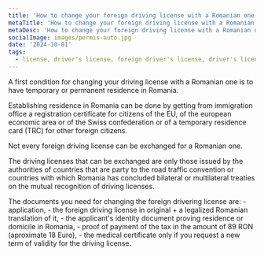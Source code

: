 ```yaml
---
title: 'How to change your foreign driving license with a Romanian one without examination'
metaTitle: 'How to change your foreign driving license with a Romanian one without examination'
metaDesc: 'How to change your foreign driving license with a Romanian one without examination: requirements, required documents.'
socialImage: images/permis-auto.jpg
date: '2024-10-01'
tags:
  - license, driver's license, foreign driver's license, driver's license change, required documents
---
```



A first condition for changing your driving license with a Romanian one is to have temporary or permanent residence in Romania.

Establishing residence in Romania can be done by getting from immigration office a registration certificate for citizens of the EU, of the european economic area or of the Swiss confederation or of a temporary residence card (TRC) for other foreign citizens.

Not every foreign driving license can be exchanged for a Romanian one.

The driving licenses that can be exchanged are only those issued by the authorities of countries that are party to the road traffic convention or countries with which Romania has concluded bilateral or multilateral treaties on the mutual recognition of driving licenses.

The documents you need for changing the foreign drivering license are: - application, - the foreign driving license in original + a legalized Romanian translation of it, - the applicant's identity document proving residence or domicile in Romania, - proof of payment of the tax in the amount of 89 RON (aproximate 18 Euro), - the medical certificate only if you request a new term of validity for the driving license.
